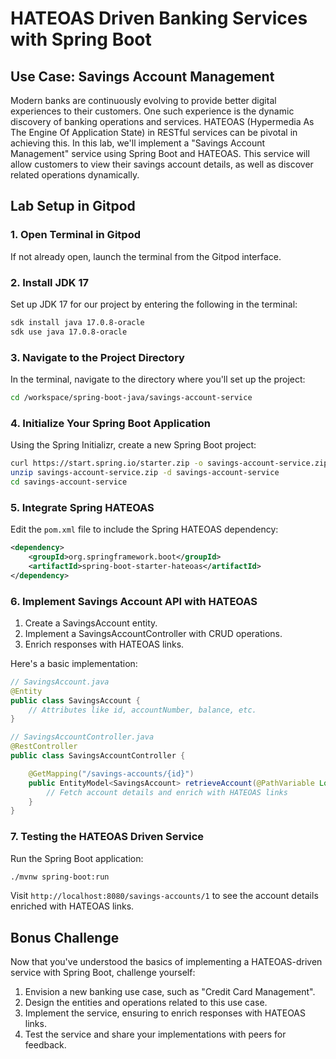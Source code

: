 
# **HATEOAS Driven Banking Services with Spring Boot**

## **Use Case: Savings Account Management**

Modern banks are continuously evolving to provide better digital experiences to their customers. One such experience is the dynamic discovery of banking operations and services. HATEOAS (Hypermedia As The Engine Of Application State) in RESTful services can be pivotal in achieving this. In this lab, we'll implement a "Savings Account Management" service using Spring Boot and HATEOAS. This service will allow customers to view their savings account details, as well as discover related operations dynamically.

## **Lab Setup in Gitpod**

### **1. Open Terminal in Gitpod**

If not already open, launch the terminal from the Gitpod interface.

### **2. Install JDK 17**

Set up JDK 17 for our project by entering the following in the terminal:

```bash
sdk install java 17.0.8-oracle
sdk use java 17.0.8-oracle
```

### **3. Navigate to the Project Directory**

In the terminal, navigate to the directory where you'll set up the project:

```bash
cd /workspace/spring-boot-java/savings-account-service
```

### **4. Initialize Your Spring Boot Application**

Using the Spring Initializr, create a new Spring Boot project:

```bash
curl https://start.spring.io/starter.zip -o savings-account-service.zip
unzip savings-account-service.zip -d savings-account-service
cd savings-account-service
```

### **5. Integrate Spring HATEOAS**

Edit the `pom.xml` file to include the Spring HATEOAS dependency:

```xml
<dependency>
    <groupId>org.springframework.boot</groupId>
    <artifactId>spring-boot-starter-hateoas</artifactId>
</dependency>
```

### **6. Implement Savings Account API with HATEOAS**

1. Create a SavingsAccount entity.
2. Implement a SavingsAccountController with CRUD operations.
3. Enrich responses with HATEOAS links.

Here's a basic implementation:

```java
// SavingsAccount.java
@Entity
public class SavingsAccount {
    // Attributes like id, accountNumber, balance, etc.
}

// SavingsAccountController.java
@RestController
public class SavingsAccountController {

    @GetMapping("/savings-accounts/{id}")
    public EntityModel<SavingsAccount> retrieveAccount(@PathVariable Long id) {
        // Fetch account details and enrich with HATEOAS links
    }
}
```

### **7. Testing the HATEOAS Driven Service**

Run the Spring Boot application:

```bash
./mvnw spring-boot:run
```

Visit `http://localhost:8080/savings-accounts/1` to see the account details enriched with HATEOAS links.

## **Bonus Challenge**

Now that you've understood the basics of implementing a HATEOAS-driven service with Spring Boot, challenge yourself:

1. Envision a new banking use case, such as "Credit Card Management".
2. Design the entities and operations related to this use case.
3. Implement the service, ensuring to enrich responses with HATEOAS links.
4. Test the service and share your implementations with peers for feedback.
